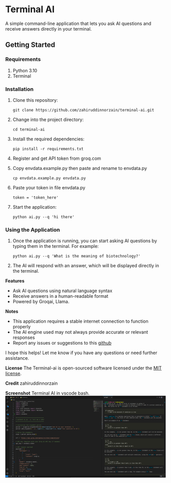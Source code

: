 **Terminal AI**
================

A simple command-line application that lets you ask AI questions and receive answers directly in your terminal.

**Getting Started**
-------------------
### Requirements

1. Python 3.10
2. Terminal

### Installation

1. Clone this repository:
   ```
   git clone https://github.com/zahiruddinnorzain/terminal-ai.git
   ```
2. Change into the project directory:
   ```
   cd terminal-ai
   ```
3. Install the required dependencies:
   ```
   pip install -r requirements.txt
   ```
4. Register and get API token from groq.com

5. Copy envdata.example.py then paste and rename to envdata.py
   ```
   cp envdata.example.py envdata.py
   ```
6. Paste your token in file envdata.py
   ```
   token = 'token_here'
   ```

7. Start the application:
   ```
   python ai.py --q 'hi there'
   ```

### Using the Application

1. Once the application is running, you can start asking AI questions by typing them in the terminal. For example:
   ```
   python ai.py --q 'What is the meaning of biotechnology?'
   ```
2. The AI will respond with an answer, which will be displayed directly in the terminal.

**Features**

* Ask AI questions using natural language syntax
* Receive answers in a human-readable format
* Powered by Groqai, Llama.

**Notes**

* This application requires a stable internet connection to function properly
* The AI engine used may not always provide accurate or relevant responses
* Report any issues or suggestions to this [github](https://github.com/zahiruddinnorzain/terminal-ai.git)

I hope this helps! Let me know if you have any questions or need further assistance.

**License**
The Terminal-ai is open-sourced software licensed under the [MIT license](https://opensource.org/licenses/MIT).

**Credit**
zahiruddinnorzain

**Screenshot**
Terminal AI in vscode bash.
![alt text](image.png)